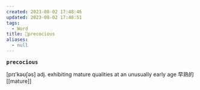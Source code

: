 ```yaml
---
created: 2023-08-02 17:48:46
updated: 2023-08-02 17:48:51
tags:
  - Word
title: 📖precocious
aliases:
  - null
---
```


<pre><strong>precocious</strong></pre>
[prɪ'kəʊʃəs]
adj. exhibiting mature qualities at an unusually early age 早熟的
[[mature]]

